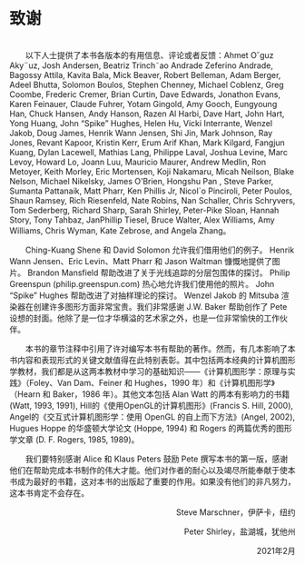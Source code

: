 # 致谢
<br/>
&emsp;&emsp;以下人士提供了本书各版本的有用信息、评论或者反馈：Ahmet O˘guz Aky¨uz, Josh Andersen, Beatriz Trinch˜ao Andrade Zeferino Andrade, Bagossy Attila, Kavita Bala, Mick Beaver, Robert Belleman, Adam Berger, Adeel Bhutta, Solomon Boulos, Stephen Chenney, Michael Coblenz, Greg Coombe, Frederic Cremer, Brian Curtin, Dave Edwards, Jonathon Evans, Karen Feinauer, Claude Fuhrer, Yotam Gingold, Amy Gooch, Eungyoung Han, Chuck Hansen, Andy Hanson, Razen Al Harbi, Dave Hart, John Hart, Yong Huang, John “Spike” Hughes, Helen Hu, Vicki Interrante, Wenzel Jakob, Doug James, Henrik Wann Jensen, Shi Jin, Mark Johnson, Ray Jones, Revant Kapoor, Kristin Kerr, Erum Arif Khan, Mark Kilgard, Fangjun Kuang, Dylan Lacewell, Mathias Lang, Philippe Laval, Joshua Levine, Marc Levoy, Howard Lo, Joann Luu, Mauricio Maurer, Andrew Medlin, Ron Metoyer, Keith Morley, Eric Mortensen, Koji Nakamaru, Micah Neilson, Blake Nelson, Michael Nikelsky, James O’Brien, Hongshu Pan , Steve Parker, Sumanta Pattanaik, Matt Pharr, Ken Phillis Jr, Nicol`o Pinciroli, Peter Poulos, Shaun Ramsey, Rich Riesenfeld, Nate Robins, Nan Schaller, Chris Schryvers, Tom Sederberg, Richard Sharp, Sarah Shirley, Peter-Pike Sloan, Hannah Story, Tony Tahbaz, JanPhillip Tiesel, Bruce Walter, Alex Williams, Amy Williams, Chris Wyman, Kate Zebrose, and Angela Zhang。  

&emsp;&emsp;Ching-Kuang Shene 和 David Solomon 允许我们借用他们的例子。 Henrik Wann Jensen、Eric Levin、Matt Pharr 和 Jason Waltman 慷慨地提供了图片。 Brandon Mansfield 帮助改进了关于光线追踪的分层包围体的探讨。 Philip Greenspun (philip.greenspun.com) 热心地允许我们使用他的照片。 John “Spike” Hughes 帮助改进了对抽样理论的探讨。 Wenzel Jakob 的 Mitsuba 渲染器在创建许多图形方面非常宝贵。我们非常感谢 J.W. Baker 帮助创作了 Pete 设想的封面。他除了是一位才华横溢的艺术家之外，也是一位非常愉快的工作伙伴。  

&emsp;&emsp;本书的章节注释中引用了许对编写本书有帮助的著作。然而，有几本影响了本书内容和表现形式的关键文献值得在此特别表彰。其中包括两本经典的计算机图形学教材，我们都是从这两本教材中学习的基础知识——《计算机图形学：原理与实践》（Foley、Van Dam、Feiner 和 Hughes，1990 年）和《计算机图形学》（Hearn 和 Baker，1986 年）。其他文本包括 Alan Watt 的两本有影响力的书籍 (Watt, 1993, 1991), Hill的《使用OpenGL的计算机图形》(Francis S. Hill, 2000), Angel的《交互式计算机图形学：使用 OpenGL 的自上而下方法》(Angel, 2002), Hugues Hoppe 的华盛顿大学论文 (Hoppe, 1994) 和 Rogers 的两篇优秀的图形学文章 (D. F. Rogers, 1985, 1989)。  

&emsp;&emsp;我们要特别感谢 Alice 和 Klaus Peters 鼓励 Pete 撰写本书的第一版，感谢他们在帮助完成本书制作的伟大才能。他们对作者的耐心以及竭尽所能奉献于使本书成为最好的书籍，这对本书的出版起了重要的作用。如果没有他们的非凡努力，这本书肯定不会存在。  

<p align="right">Steve Marschner，伊萨卡，纽约</p>
<p align="right">Peter Shirley，盐湖城，犹他州</p>
<p align="right">2021年2月</p>  